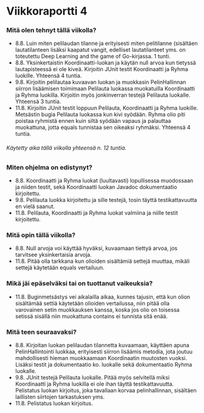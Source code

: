 # Viikkoraportti 4

### Mitä olen tehnyt tällä viikolla?

- 8.8. Luin miten pelilaudan tilanne ja erityisesti miten pelitilanne (sisältäen lautatilanteen lisäksi kaapatut vangit, edelliset lautatilanteet yms. on toteutettu Deep Learning and the game of Go-kirjassa. 1 tunti.
- 8.8. Yksinkertaistin Koordinaatti-luokan ja käytän null arvoa kun tietyssä lautapisteessä ei ole kiveä. Kirjoitin JUnit testit Koordinaatti ja Ryhma luokille. Yhteensä 4 tuntia.
- 9.8. Kirjoitin pelilautaa kuvaavan luokan ja muokkasin PelinHallinnan siirron lisäämisen toimimaan Pelilauta luokassa muokatuilla Koordinaatti ja Ryhma luokilla. Kirjoitin myös jonkinverran testejä Pelilauta luokalle. Yhteensä 3 tuntia.
- 11.8. Kirjoitin JUnit testit loppuun Pelilauta, Koordinaatti ja Ryhma luokille. Metsästin bugia Pelilauta luokassa kun kivi syödään. Ryhma olio piti poistaa ryhmistä ennen kuin siltä syödään vapaus ja palauttaa muokattuna, jotta equals tunnistaa sen oikeaksi ryhmäksi. Yhteensä 4 tuntia.

###### Käytetty aika tällä viikolla yhteensä n. 12 tuntia.

### Miten ohjelma on edistynyt?

- 8.8. Koordinaatti ja Ryhma luokat (luultavasti) lopullisessa muodossaan ja niiden testit, sekä Koordinaatti luokan Javadoc dokumentaatio kirjoitettu.
- 9.8. Pelilauta luokka kirjoitettu ja sille testejä, tosin täyttä testikattavuutta en vielä saanut.
- 11.8. Pelilauta, Koordinaatti ja Ryhma luokat valmiina ja niille testit kirjoitettu.

### Mitä opin tällä viikolla?

- 8.8. Null arvoja voi käyttää hyväksi, kuvaamaan tiettyä arvoa, jos tarvitsee yksinkertaisia arvoja.
- 11.8. Pitää olla tarkkana kun olioiden sisältämiä settejä muuttaa, mikäli settejä käytetään equals vertailuun.

### Mikä jäi epäselväksi tai on tuottanut vaikeuksia?

- 11.8. Buginmetsästys vei aikalailla aikaa, kunnes tajusin, että kun olion sisältämää settiä käytetään olioiden vertailussa, niin pitää olla varovainen setin muokkauksen kanssa, koska jos olio on toisessa setissä sisällä niin muokattuna contains ei tunnista sitä enää.

### Mitä teen seuraavaksi?

- 8.8. Kirjoitan luokan pelilaudan tilannetta kuvaamaan, käyttäen apuna PelinHallintointi luokkaa, erityisesti siirron lisäämis metodia, jota joutuu mahdollisesti hieman muokkaamaan Koordinaatin muutosten vuoksi. Lisäksi testit ja dokumentaatio ko. luokalle sekä dokumentaatio Ryhma luokalle.
- 9.8. JUnit testejä Pelilauta luokalle. Pitää myös selvitellä miksi Koordinaatti ja Ryhma luokilla ei ole ihan täyttä testikattavuutta. Pelistatus luokan kirjoitus, joka tavallaan korvaa pelinhallinnan, sisältäen laillisten siirtojen tarkastuksen yms.
- 11.8. Pelistatus luokan kirjoitus.